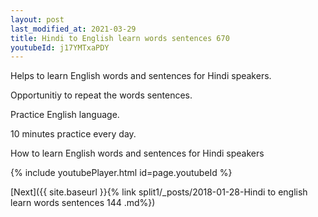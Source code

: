 ```yaml
---
layout: post
last_modified_at: 2021-03-29
title: Hindi to English learn words sentences 670 
youtubeId: j17YMTxaPDY
---
```

 
 
Helps to learn English words and sentences for Hindi speakers.

Opportunitiy to repeat the words sentences. 

Practice English language. 
 
10 minutes practice every day. 
 
How to learn English words and sentences for Hindi speakers 
 
{% include youtubePlayer.html id=page.youtubeId %}
 
 
[Next]({{ site.baseurl }}{% link  split1/_posts/2018-01-28-Hindi to english learn words sentences 144 .md%})
 

